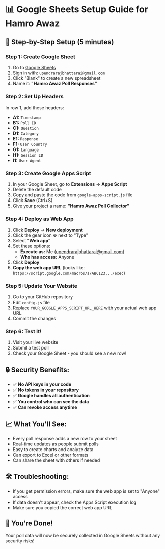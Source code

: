 # 📊 Google Sheets Setup Guide for Hamro Awaz

## 🎯 **Step-by-Step Setup (5 minutes)**

### **Step 1: Create Google Sheet**
1. Go to [Google Sheets](https://sheets.google.com)
2. Sign in with: `upendrarajbhattarai@gmail.com`
3. Click "Blank" to create a new spreadsheet
4. Name it: **"Hamro Awaz Poll Responses"**

### **Step 2: Set Up Headers**
In row 1, add these headers:
- **A1:** `Timestamp`
- **B1:** `Poll ID`
- **C1:** `Question`
- **D1:** `Category`
- **E1:** `Response`
- **F1:** `User Country`
- **G1:** `Language`
- **H1:** `Session ID`
- **I1:** `User Agent`

### **Step 3: Create Google Apps Script**
1. In your Google Sheet, go to **Extensions** → **Apps Script**
2. Delete the default code
3. Copy and paste the code from `google-apps-script.js` file
4. Click **Save** (Ctrl+S)
5. Give your project a name: **"Hamro Awaz Poll Collector"**

### **Step 4: Deploy as Web App**
1. Click **Deploy** → **New deployment**
2. Click the gear icon ⚙️ next to "Type"
3. Select **"Web app"**
4. Set these options:
   - **Execute as:** Me (upendrarajbhattarai@gmail.com)
   - **Who has access:** Anyone
5. Click **Deploy**
6. **Copy the web app URL** (looks like: `https://script.google.com/macros/s/ABC123.../exec`)

### **Step 5: Update Your Website**
1. Go to your GitHub repository
2. Edit `config.js` file
3. Replace `YOUR_GOOGLE_APPS_SCRIPT_URL_HERE` with your actual web app URL
4. Commit the changes

### **Step 6: Test It!**
1. Visit your live website
2. Submit a test poll
3. Check your Google Sheet - you should see a new row!

## 🔒 **Security Benefits:**
- ✅ **No API keys in your code**
- ✅ **No tokens in your repository**
- ✅ **Google handles all authentication**
- ✅ **You control who can see the data**
- ✅ **Can revoke access anytime**

## 📈 **What You'll See:**
- Every poll response adds a new row to your sheet
- Real-time updates as people submit polls
- Easy to create charts and analyze data
- Can export to Excel or other formats
- Can share the sheet with others if needed

## 🛠️ **Troubleshooting:**
- If you get permission errors, make sure the web app is set to "Anyone" access
- If data doesn't appear, check the Apps Script execution log
- Make sure you copied the correct web app URL

## 🎉 **You're Done!**
Your poll data will now be securely collected in Google Sheets without any security risks!
